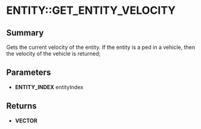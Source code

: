 # ENTITY::GET_ENTITY_VELOCITY

## Summary
Gets the current velocity of the entity. If the entity is a ped in a vehicle, then the
velocity of the vehicle is returned;

## Parameters
* **ENTITY_INDEX** entityIndex

## Returns
* **VECTOR**